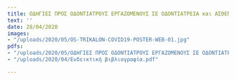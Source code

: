 ```yaml
---
title: ΟΔΗΓΙΕΣ ΠΡΟΣ ΟΔΟΝΤΙΑΤΡΟΥΣ ΕΡΓΑΖΟΜΕΝΟΥΣ ΣΕ ΟΔΟΝΤΙΑΤΡΕΙΑ και ΑΣΘΕΝΕΙΣ
text: ''
date: 28/04/2020
images:
- "/uploads/2020/05/OS-TRIKALON-COVID19-POSTER-WEB-01.jpg"
pdfs:
- "/uploads/2020/05/ΟΔΗΓΙΕΣ ΠΡΟΣ ΟΔΟΝΤΙΑΤΡΟΥΣ ΕΡΓΑΖΟΜΕΝΟΥΣ ΣΕ ΟΔΟΝΤΙΑΤΡΕΙΑ και ΑΣΘΕΝΕΙΣ.pdf"
- "/uploads/2020/04/Ενδεικτική βιβλιογραφία.pdf"

---
```

